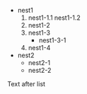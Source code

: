 
* nest1
    1. nest1\-1.1
        nest1\-1.2
    2. nest1\-2
    3. nest1\-3
        * nest1\-3\-1
    4. nest1\-4
* nest2
    * nest2\-1
    * nest2\-2

Text after list


